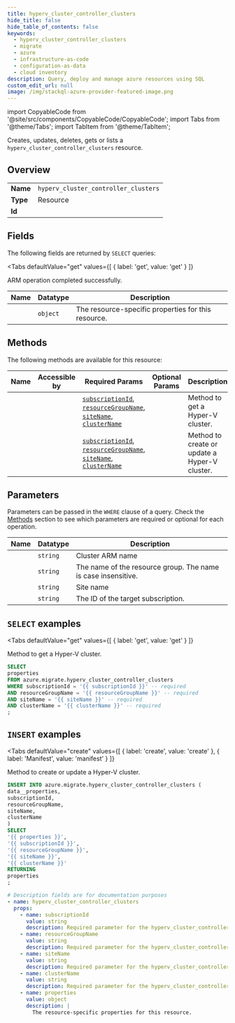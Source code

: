 ```yaml
--- 
title: hyperv_cluster_controller_clusters
hide_title: false
hide_table_of_contents: false
keywords:
  - hyperv_cluster_controller_clusters
  - migrate
  - azure
  - infrastructure-as-code
  - configuration-as-data
  - cloud inventory
description: Query, deploy and manage azure resources using SQL
custom_edit_url: null
image: /img/stackql-azure-provider-featured-image.png
---
```


import CopyableCode from '@site/src/components/CopyableCode/CopyableCode';
import Tabs from '@theme/Tabs';
import TabItem from '@theme/TabItem';

Creates, updates, deletes, gets or lists a <code>hyperv_cluster_controller_clusters</code> resource.

## Overview
<table><tbody>
<tr><td><b>Name</b></td><td><code>hyperv_cluster_controller_clusters</code></td></tr>
<tr><td><b>Type</b></td><td>Resource</td></tr>
<tr><td><b>Id</b></td><td><CopyableCode code="azure.migrate.hyperv_cluster_controller_clusters" /></td></tr>
</tbody></table>

## Fields

The following fields are returned by `SELECT` queries:

<Tabs
    defaultValue="get"
    values={[
        { label: 'get', value: 'get' }
    ]}
>
<TabItem value="get">

ARM operation completed successfully.

<table>
<thead>
    <tr>
    <th>Name</th>
    <th>Datatype</th>
    <th>Description</th>
    </tr>
</thead>
<tbody>
<tr>
    <td><CopyableCode code="properties" /></td>
    <td><code>object</code></td>
    <td>The resource-specific properties for this resource.</td>
</tr>
</tbody>
</table>
</TabItem>
</Tabs>

## Methods

The following methods are available for this resource:

<table>
<thead>
    <tr>
    <th>Name</th>
    <th>Accessible by</th>
    <th>Required Params</th>
    <th>Optional Params</th>
    <th>Description</th>
    </tr>
</thead>
<tbody>
<tr>
    <td><a href="#get"><CopyableCode code="get" /></a></td>
    <td><CopyableCode code="select" /></td>
    <td><a href="#parameter-subscriptionId"><code>subscriptionId</code></a>, <a href="#parameter-resourceGroupName"><code>resourceGroupName</code></a>, <a href="#parameter-siteName"><code>siteName</code></a>, <a href="#parameter-clusterName"><code>clusterName</code></a></td>
    <td></td>
    <td>Method to get a Hyper-V cluster.</td>
</tr>
<tr>
    <td><a href="#create"><CopyableCode code="create" /></a></td>
    <td><CopyableCode code="insert" /></td>
    <td><a href="#parameter-subscriptionId"><code>subscriptionId</code></a>, <a href="#parameter-resourceGroupName"><code>resourceGroupName</code></a>, <a href="#parameter-siteName"><code>siteName</code></a>, <a href="#parameter-clusterName"><code>clusterName</code></a></td>
    <td></td>
    <td>Method to create or update a Hyper-V cluster.</td>
</tr>
</tbody>
</table>

## Parameters

Parameters can be passed in the `WHERE` clause of a query. Check the [Methods](#methods) section to see which parameters are required or optional for each operation.

<table>
<thead>
    <tr>
    <th>Name</th>
    <th>Datatype</th>
    <th>Description</th>
    </tr>
</thead>
<tbody>
<tr id="parameter-clusterName">
    <td><CopyableCode code="clusterName" /></td>
    <td><code>string</code></td>
    <td> Cluster ARM name</td>
</tr>
<tr id="parameter-resourceGroupName">
    <td><CopyableCode code="resourceGroupName" /></td>
    <td><code>string</code></td>
    <td>The name of the resource group. The name is case insensitive.</td>
</tr>
<tr id="parameter-siteName">
    <td><CopyableCode code="siteName" /></td>
    <td><code>string</code></td>
    <td>Site name</td>
</tr>
<tr id="parameter-subscriptionId">
    <td><CopyableCode code="subscriptionId" /></td>
    <td><code>string</code></td>
    <td>The ID of the target subscription.</td>
</tr>
</tbody>
</table>

## `SELECT` examples

<Tabs
    defaultValue="get"
    values={[
        { label: 'get', value: 'get' }
    ]}
>
<TabItem value="get">

Method to get a Hyper-V cluster.

```sql
SELECT
properties
FROM azure.migrate.hyperv_cluster_controller_clusters
WHERE subscriptionId = '{{ subscriptionId }}' -- required
AND resourceGroupName = '{{ resourceGroupName }}' -- required
AND siteName = '{{ siteName }}' -- required
AND clusterName = '{{ clusterName }}' -- required
;
```
</TabItem>
</Tabs>


## `INSERT` examples

<Tabs
    defaultValue="create"
    values={[
        { label: 'create', value: 'create' },
        { label: 'Manifest', value: 'manifest' }
    ]}
>
<TabItem value="create">

Method to create or update a Hyper-V cluster.

```sql
INSERT INTO azure.migrate.hyperv_cluster_controller_clusters (
data__properties,
subscriptionId,
resourceGroupName,
siteName,
clusterName
)
SELECT 
'{{ properties }}',
'{{ subscriptionId }}',
'{{ resourceGroupName }}',
'{{ siteName }}',
'{{ clusterName }}'
RETURNING
properties
;
```
</TabItem>
<TabItem value="manifest">

```yaml
# Description fields are for documentation purposes
- name: hyperv_cluster_controller_clusters
  props:
    - name: subscriptionId
      value: string
      description: Required parameter for the hyperv_cluster_controller_clusters resource.
    - name: resourceGroupName
      value: string
      description: Required parameter for the hyperv_cluster_controller_clusters resource.
    - name: siteName
      value: string
      description: Required parameter for the hyperv_cluster_controller_clusters resource.
    - name: clusterName
      value: string
      description: Required parameter for the hyperv_cluster_controller_clusters resource.
    - name: properties
      value: object
      description: |
        The resource-specific properties for this resource.
```
</TabItem>
</Tabs>
